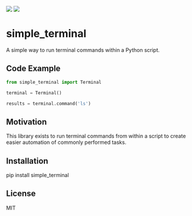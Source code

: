 [<img src="https://travis-ci.org/seanchon/simple_terminal.svg?branch=master">](https://travis-ci.org/seanchon/simple_terminal)
[<img src="https://img.shields.io/pypi/pyversions/simple-terminal.svg">](https://pypi.python.org/pypi/simple_terminal)

# simple_terminal
A simple way to run terminal commands within a Python script.


## Code Example
```python
from simple_terminal import Terminal

terminal = Terminal()

results = terminal.command('ls')
```

## Motivation
This library exists to run terminal commands from within a script to create easier automation of commonly performed tasks.

## Installation
pip install simple_terminal

## License
MIT
